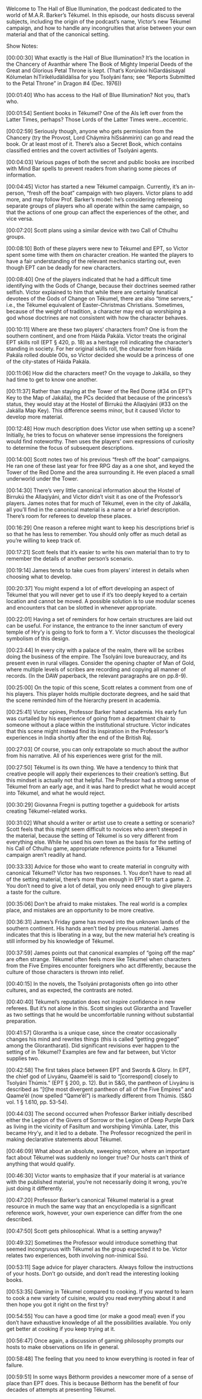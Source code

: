 Welcome to The Hall of Blue Illumination, the podcast dedicated to the world of M.A.R. Barker’s Tékumel.  In this episode, our hosts discuss several subjects, including the origin of the podcast’s name, Victor’s new Tékumel campaign, and how to handle any incongruities that arise between your own material and that of the canonical setting.

Show Notes:

[00:00:30]  What exactly is the Hall of Blue Illumination?  It’s the location in the Chancery of Avanthár where The Book of Mighty Imperial Deeds of the Great and Glorious Petal Throne is kept. (That’s Korúnkoi hiGardásisayal Kólumelan hiTirikéludàlidàlisa for you Tsolyáni fans; see “Reports Submitted to the Petal Throne” in Dragon #4 (Dec. 1976))

[00:01:40]  Who has access to the Hall of Blue Illumination?  Not you, that’s who.

[00:01:54]  Sentient books in Tékumel?  One of the AIs left over from the Latter Times, perhaps?  Those Lords of the Latter Times were…eccentric.

[00:02:59]  Seriously though, anyone who gets permission from the Chancery (try the Provost, Lord Cháymira hiSsánmirin) can go and read the book.  Or at least most of it. There’s also a Secret Book, which contains classified entries and the covert activities of Tsolyáni agents.

[00:04:03]  Various pages of both the secret and public books are inscribed with Mind Bar spells to prevent readers from sharing some pieces of information.

[00:04:45]  Victor has started a new Tékumel campaign.  Currently, it’s an in-person, “fresh off the boat” campaign with two players.  Victor plans to add more, and may follow Prof. Barker’s model: he’s considering refereeing separate groups of players who all operate within the same campaign, so that the actions of one group can affect the experiences of the other, and vice versa.

[00:07:20]  Scott plans using a similar device with two Call of Cthulhu groups.

[00:08:10]  Both of these players were new to Tékumel and EPT, so Victor spent some time with them on character creation.  He wanted the players to have a fair understanding of the relevant mechanics starting out, even though EPT can be deadly for new characters.

[00:08:40]  One of the players indicated that he had a difficult time identifying with the Gods of Change, because their doctrines seemed rather selfish.  Victor explained to him that while there are certainly fanatical devotees of the Gods of Change on Tékumel, there are also “time servers,” i.e., the Tékumel equivalent of Easter-Christmas Christians.  Sometimes, because of the weight of tradition, a character may end up worshiping a god whose doctrines are not consistent with how the character behaves.

[00:10:11]  Where are these two players’ characters from?  One is from the southern continent, and one from Háida Pakála.  Victor treats the original EPT skills roll (EPT § 420, p. 18) as a heritage roll indicating the character’s standing in society.  For her original skills roll, the character from Háida Pakála rolled double 00s, so Victor decided she would be a princess of one of the city-states of Háida Pakála.

[00:11:06]  How did the characters meet?  On the voyage to Jakálla, so they had time to get to know one another.

[00:11:37]  Rather than staying at the Tower of the Red Dome (#34 on EPT’s Key to the Map of Jakálla), the PCs decided that because of the princess’s status, they would stay at the Hostel of Birrukú the Allaqiyáni (#33 on the Jakálla Map Key).  This difference seems minor, but it caused Victor to develop more material.

[00:12:48]  How much description does Victor use when setting up a scene?  Initially, he tries to focus on whatever sense impressions the foreigners would find noteworthy.  Then uses the players’ own expressions of curiosity to determine the focus of subsequent descriptions.

[00:14:00]  Scott notes two of his previous “fresh off the boat” campaigns.  He ran one of these last year for free RPG day as a one shot, and keyed the Tower of the Red Dome and the area surrounding it.  He even placed a small underworld under the Tower.

[00:14:30]  There’s very little canonical information about the Hostel of Birrukú the Allaqiyáni, and Victor didn’t visit it as one of the Professor’s players.  James notes that for much of Tékumel, even in the city of Jakálla, all you’ll find in the canonical material is a name or a brief description.  There’s room for referees to develop these places.

[00:16:29]  One reason a referee might want to keep his descriptions brief is so that he has less to remember.  You should only offer as much detail as you’re willing to keep track of.

[00:17:21]  Scott feels that it’s easier to write his own material than to try to remember the details of another person’s scenario.

[00:19:14]  James tends to take cues from players’ interest in details when choosing what to develop.

[00:20:37]  You might expend a lot of effort developing an aspect of Tékumel that you will never get to use if it’s too deeply keyed to a certain location and cannot be moved.  A possible solution is to use modular scenes and encounters that can be slotted in whenever appropriate.

[00:22:01]  Having a set of reminders for how certain structures are laid out can be useful.  For instance, the entrance to the inner sanctum of every temple of Hry’y is going to fork to form a Y.  Victor discusses the theological symbolism of this design.

[00:23:44]  In every city with a palace of the realm, there will be scribes doing the business of the empire.  The Tsolyáni love bureaucracy, and its present even in rural villages.  Consider the opening chapter of Man of Gold, where multiple levels of scribes are recording and copying all manner of records.  (In the DAW paperback, the relevant paragraphs are on pp.8-9).

[00:25:00]  On the topic of this scene, Scott relates a comment from one of his players.  This player holds multiple doctorate degrees, and he said that the scene reminded him of the hierarchy present in academia.

[00:25:41]  Victor opines, Professor Barker hated academia.  His early fun was curtailed by his experience of going from a department chair to someone without a place within the institutional structure.  Victor indicates that this scene might instead find its inspiration in the Professor’s experiences in India shortly after the end of the British Raj.

[00:27:03]  Of course, you can only extrapolate so much about the author from his narrative.  All of his experiences were grist for the mill.

[00:27:50]  Tékumel is its own thing.  We have a tendency to think that creative people will apply their experiences to their creation’s setting.  But this mindset is actually not that helpful.  The Professor had a strong sense of Tékumel from an early age, and it was hard to predict what he would accept into Tékumel, and what he would reject.

[00:30:29]  Giovanna Fregni is putting together a guidebook for artists creating Tékumel-related works.

[00:31:02]  What should a writer or artist use to create a setting or scenario?  Scott feels that this might seem difficult to novices who aren’t steeped in the material, because the setting of Tékumel is so very different from everything else.  While he used his own town as the basis for the setting of his Call of Cthulhu game, appropriate reference points for a Tékumel campaign aren’t readily at hand.

[00:33:33]  Advice for those who want to create material in congruity with canonical Tékumel?  Victor has two responses.  1. You don’t have to read all of the setting material, there’s more than enough in EPT to start a game.  2. You don’t need to give a lot of detail, you only need enough to give players a taste for the culture.

[00:35:06]  Don’t be afraid to make mistakes.  The real world is a complex place, and mistakes are an opportunity to be more creative.

[00:36:31]  James’s Friday game has moved into the unknown lands of the southern continent.  His hands aren’t tied by previous material.  James indicates that this is liberating in a way, but the new material he’s creating is still informed by his knowledge of Tékumel.

[00:37:59]  James points out that canonical examples of “going off the map” are often strange.  Tékumel often feels more like Tékumel when characters from the Five Empires encounter foreigners who act differently, because the culture of those characters is thrown into relief.

[00:40:15]  In the novels, the Tsolyáni protagonists often go into other cultures, and as expected, the contrasts are noted.

[00:40:40]  Tékumel’s reputation does not inspire confidence in new referees.  But it’s not alone in this.  Scott singles out Glorantha and Traveller as two settings that he would be uncomfortable running without substantial preparation.

[00:41:57]  Glorantha is a unique case, since the creator occasionally changes his mind and rewrites things (this is called “getting gregged” among the Glorantharati).  Did significant revisions ever happen to the setting of in Tékumel?  Examples are few and far between, but Victor supplies two.

[00:42:58]  The first takes place between EPT and Swords & Glory.  In EPT, the chief god of Livyánu, Qaame’él is said to “[correspond] closely to Tsolyáni Thúmis.”  (EPT § 200, p. 12).  But in S&G, the pantheon of Livyánu is described as “[t]he most divergent pantheon of all of the Five Empires” and Qaame’él (now spelled “Qame’él”) is markedly different from Thúmis. (S&G vol. 1 § 1.610, pp. 53-54).

[00:44:03] The second occurred when Professor Barker initially described either the Legion of the Givers of Sorrow or the Legion of Deep Purple Dark as living in the vicinity of Fasíltum and worshiping Vimúhla.  Later, this became Hry’y, and it led to a debate.  The Professor recognized the peril in making declarative statements about Tékumel.

[00:46:09]  What about an absolute, sweeping retcon, where an important fact about Tékumel was suddenly no longer true? Our hosts can’t think of anything that would qualify.

[00:46:30] Victor wants to emphasize that if your material is at variance with the published material, you’re not necessarily doing it wrong, you’re just doing it differently. 

[00:47:20]  Professor Barker’s canonical Tékumel material is a great resource in much the same way that an encyclopedia is a significant reference work, however, your own experience can differ from the one described.

[00:47:50]  Scott gets philosophical.  What is a setting anyway?

[00:49:32]  Sometimes the Professor would introduce something that seemed incongruous with Tékumel as the group expected it to be. Victor relates two experiences, both involving non-inimical Ssú.

[00:53:11]  Sage advice for player characters.  Always follow the instructions of your hosts.  Don’t go outside, and don’t read the interesting looking books.

[00:53:35]  Gaming in Tékumel compared to cooking.  If you wanted to learn to cook a new variety of cuisine, would you read everything about it and then hope you got it right on the first try?

[00:54:55]  You can have a good time (or make a good meal) even if you don’t have exhaustive knowledge of all the possibilities available.  You only get better at cooking if you keep trying at it.

[00:56:47]  Once again, a discussion of gaming philosophy prompts our hosts to make observations on life in general.

[00:58:48]  The feeling that you need to know everything is rooted in fear of failure.

[00:59:51]  In some ways Béthorm provides a newcomer more of a sense of place than EPT does.  This is because Béthorm has the benefit of four decades of attempts at presenting Tékumel.